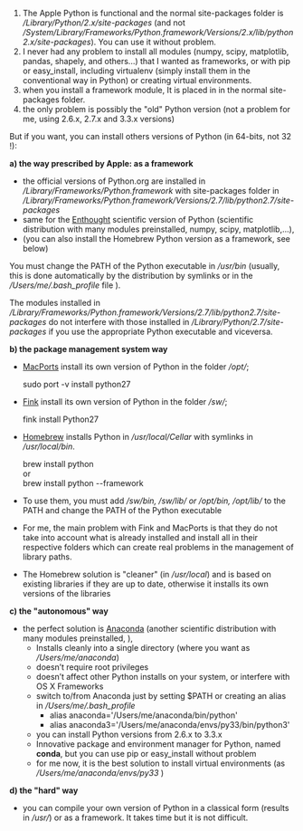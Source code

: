 1. The Apple Python is functional and the normal site-packages folder is */Library/Python/2.x/site-packages* (and not */System/Library/Frameworks/Python.framework/Versions/2.x/lib/python2.x/site-packages*). You can use it without problem.
2. I never had any problem to install all modules (numpy, scipy, matplotlib, pandas, shapely, and others...) that I wanted as frameworks, or with pip or easy_install, including virtualenv (simply install them in the conventional way in Python) or creating virtual environments.
3. when you install a framework module, It is placed in in the normal site-packages folder.
4. the only problem is possibly the "old" Python version (not a problem for me, using 2.6.x, 2.7.x and 3.3.x versions)

But if you want, you can install others versions of Python (in 64-bits, not 32 !):

**a) the way prescribed by Apple: as a framework**

 - the official versions of Python.org are installed in  */Library/Frameworks/Python.framework* with site-packages folder in */Library/Frameworks/Python.framework/Versions/2.7/lib/python2.7/site-packages*
 - same for the [Enthought](https://www.enthought.com/products/epd/free/) scientific version of Python (scientific distribution with many modules preinstalled, numpy, scipy, matplotlib,...), 
 - (you can also install the Homebrew Python version as a framework, see below)

You must change the PATH of the Python executable in */usr/bin* (usually, this is done automatically by the distribution by symlinks or in the */Users/me/.bash_profile* file ). 

The modules installed in */Library/Frameworks/Python.framework/Versions/2.7/lib/python2.7/site-packages* do not interfere with those installed in */Library/Python/2.7/site-packages* if you use the appropriate Python executable and viceversa. 

**b) the package management system way**

 - [MacPorts](http://www.macports.org/) install its own version of Python in the folder */opt/*;

    sudo port -v install python27

 - [Fink](fink.sf.net/) install its own version of Python in the folder */sw/*;

    fink install Python27

 - [Homebrew](http://mxcl.github.io/homebrew/) installs Python in */usr/local/Cellar* with symlinks in */usr/local/bin*.

    brew install python  
or  
    brew install python --framework 

 - To use them, you must add */sw/bin, /sw/lib/ or /opt/bin, /opt/lib/* to the PATH and change the PATH of the Python executable 
 - For me, the main problem with Fink and MacPorts is that they do not take into account what is already installed and install all in their respective folders which can create real problems in the management of library paths.
 - The Homebrew solution is "cleaner" (in */usr/local*) and is based on existing libraries if they are up to date, otherwise it installs its own versions of the libraries

**c) the "autonomous" way** 

 - the perfect solution is [Anaconda][1] (another scientific distribution with many modules preinstalled, ), 
    -  Installs cleanly into a single directory (where you want as */Users/me/anaconda*)
    -  doesn’t require root privileges
    -  doesn’t affect other Python installs on your system, or interfere with OS X Frameworks
    -  switch to/from Anaconda just by setting $PATH or creating an alias in */Users/me/.bash_profile*
        - alias anaconda='/Users/me/anaconda/bin/python'
        - alias anaconda3='/Users/me/anaconda/envs/py33/bin/python3' 
    -  you can install Python versions from 2.6.x to 3.3.x
    -  Innovative package and environment manager for Python, named **conda**, but you can use pip or easy_install without problem
    - for me now, it is the best solution to install virtual environments (as */Users/me/anaconda/envs/py33* )

**d) the "hard" way** 

 - you can compile your own version of Python in a classical form (results in */usr/*) or as a framework. It takes time but it is not difficult.




  [1]: https://store.continuum.io/
